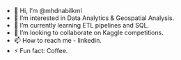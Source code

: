 - 👋 Hi, I’m @mhdnabilkml
- 👀 I’m interested in Data Analytics & Geospatial Analysis.
- 🌱 I’m currently learning ETL pipelines and SQL.
- 💞️ I’m looking to collaborate on Kaggle competitions.
- 📫 How to reach me - linkedin.
- ⚡ Fun fact: Coffee.

<!---
mhdnabilkml/mhdnabilkml is a ✨ special ✨ repository because its `README.md` (this file) appears on your GitHub profile.
You can click the Preview link to take a look at your changes.
--->
